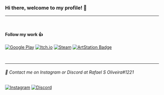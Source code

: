 ### Hi there, welcome to my profile! 👋
---

<br>

#### Follow my work 👍

[![Google Play](https://img.shields.io/badge/Google_Play-414141?style=for-the-badge&logo=google-play&logoColor=white)](https://play.google.com/store/apps/dev?id=5193237348107842096)
[![Itch.io](https://img.shields.io/badge/Itch-%23FF0B34.svg?style=for-the-badge&logo=Itch.io&logoColor=white)](https://itch.io/)
[![Steam](https://img.shields.io/badge/steam-%23000000.svg?style=for-the-badge&logo=steam&logoColor=white)](https://store.steampowered.com/)
[![ArtStation Badge](https://img.shields.io/badge/-ArtStation-2A79C6?style=for-the-badge&&logo=ArtStation&logoColor=white&link=mailto:eduardo.amaro164@gmail.com)](https://www.artstation.com)

<br>

---

###### 🤝 Contact me on Instagram or Discord at Rafael S Oliveira#1221

[![Instagram](https://img.shields.io/badge/Instagram-E4405F?style=for-the-badge&logo=instagram&logoColor=white)](https://www.instagram.com/rafaelsescato/)
[![Discord](https://img.shields.io/badge/Discord-5865F2?style=for-the-badge&logo=discord&logoColor=white)](https://discord.com/)

